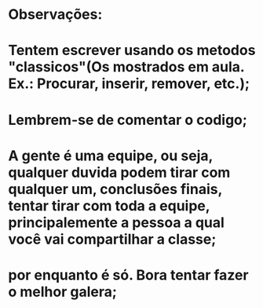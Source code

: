 # Observações:
# Tentem escrever usando os metodos "classicos"(Os mostrados em aula. Ex.: Procurar, inserir, remover, etc.);
# Lembrem-se de comentar o codigo;
# A gente é uma equipe, ou seja, qualquer duvida podem tirar com qualquer um, conclusões finais, tentar tirar com toda a equipe, principalemente a pessoa a qual você vai compartilhar a classe;
# por enquanto é só. Bora tentar fazer o melhor galera;
